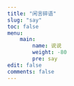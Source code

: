 ```yaml
---
title: "闲言碎语"
slug: "say"
toc: false
menu:
    main:
        name: 说说 
        weight: -80
        pre: say
edit: false
comments: false
---
```

<div id='speak'></speak>
<!-- 使用markdown渲染 -->
<script type="text/javascript" src="https://cdn.jsdelivr.net/npm/ispeak-bber/ispeak-bber-md.min.js" charset="utf-8" ></script>
<!-- 不使用markdown渲染 -->
<!-- <script type="text/javascript" src="https://cdn.jsdelivr.net/npm/ispeak-bber/ispeak-bber.min.js" charset="utf-8" ></script> -->
<!-- 解析微信表情（参考：https://github.com/buddys/qq-wechat-emotion-parser） -->
<!-- <script src="https://cdn.jsdelivr.net/gh/buddys/qq-wechat-emotion-parser@master/dist/qq-wechat-emotion-parser.min.js"></script> -->
<script>
ispeakBber
    .init({
      el: '#speak', // 容器选择器
      name: 'bore', // 显示的昵称
      envId: 'hello-cloudbase-0gc8y1np937491cb', // 环境id
      region: 'ap-shanghai', // 腾讯云地址，默认为上海
      limit: 10, // 每次加载的条数，默认为5
      avatar: 'https://cdn.jsdelivr.net/gh/iwyang/pic/avatar.jpg',
      fromColor:'rgb(245, 150, 170)', // 下方标签背景颜色 默认 rgb(245, 150, 170)
      loadingImg: 'https://7.dusays.com/2021/03/04/d2d5e983e2961.gif', // 自定义loading的图片，示例值为默认值
      dbName:'talks' // 数据的名称，默认talks，避免有人的命名不是这个，所以加入此配置字段。
    })
    .then(function() {
      // 哔哔加载完成后的回调函数，你可以写你自己的功能
      console.log('哔哔 加载完成')
    })
</script>


